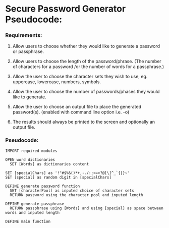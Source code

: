 # Secure Password Generator Pseudocode:

### Requirements:

1. Allow users to choose whether they would like to generate a password or passphrase.

2. Allow users to choose the length of the password/phrase. (The number of characters for a password /or the number of words for a passphrase.)

3. Allow the user to choose the character sets they wish to use, eg. uppercase, lowercase, numbers, symbols.

4. Allow the user to choose the number of passwords/phases they would like to generate.

5. Allow the user to choose an output file to place the generated password(s). (enabled with command line option i.e. -o)

6. The results should always be printed to the screen and optionally an output file.

### Pseudocode:
```
IMPORT required modules

OPEN word dictionaries
  SET [Words] as dictionaries content

SET [specialChars] as '!"#$%&()*+,-./:;<=>?@[\]^_`{|}~'
SET [special] as random digit in [specialChars]

DEFINE generate password function
  SET [characterPool] as inputed choice of character sets
  RETURN password using the character pool and inputed length

DEFINE generate passphrase
  RETURN passphrase using [Words] and using [special] as space between words and inputed length

DEFINE main function
  

```
